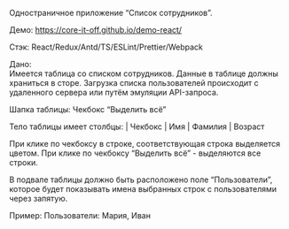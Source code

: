Одностраничное приложение “Список сотрудников”.

Демо: https://core-it-off.github.io/demo-react/

Стэк:
React/Redux/Antd/TS/ESLint/Prettier/Webpack

						
Дано:						
Имеется таблица со списком сотрудников. Данные в таблице должны храниться в сторе.
Загрузка списка пользователей происходит с удаленного сервера или путём эмуляции API-запроса.
 
Шапка таблицы:
Чекбокс “Выделить всё”

Тело таблицы имеет столбцы:
| Чекбокс | Имя | Фамилия | Возраст

При клике по чекбоксу в строке, соответствующая строка выделяется цветом.
При клике по чекбоксу  “Выделить всё” - выделяются все строки.

В подвале таблицы должно быть расположено поле “Пользователи”, которое будет показывать имена выбранных строк с пользователями через запятую.

Пример: 
Пользователи: Мария, Иван
